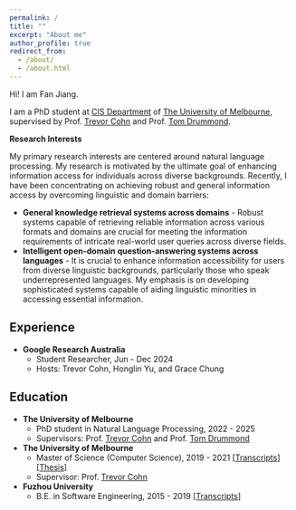 ```yaml
---
permalink: /
title: ""
excerpt: "About me"
author_profile: true
redirect_from: 
  - /about/
  - /about.html
---
```


Hi! I am Fan Jiang.

I am a PhD student at [CIS Department](https://cis.unimelb.edu.au/) of [The University of Melbourne](https://www.unimelb.edu.au/), supervised by Prof. [Trevor Cohn](https://trevorcohn.github.io/) and Prof. [Tom Drummond](http://twd20g.blogspot.com/). 

**Research Interests**

My primary research interests are centered around natural language processing. My research is motivated by the ultimate goal of enhancing information access for individuals across diverse backgrounds. Recently, I have been concentrating on achieving robust and general information access by overcoming linguistic and domain barriers:
* **General knowledge retrieval systems across domains** - Robust systems capable of retrieving reliable information across various formats and domains are crucial for meeting the information requirements of intricate real-world user queries across diverse fields.
* **Intelligent open-domain question-answering systems across languages** - It is crucial to enhance information accessibility for users from diverse linguistic backgrounds, particularly those who speak underrepresented languages. My emphasis is on developing sophisticated systems capable of aiding linguistic minorities in accessing essential information.

Experience
------
<!-- ### Experience -->
  * **Google Research Australia**
    * Student Researcher, Jun - Dec 2024
    * Hosts: Trevor Cohn, Honglin Yu, and Grace Chung

Education
------
<!-- ### Education -->
  * **The University of Melbourne**
    * PhD student in Natural Language Processing, 2022 - 2025
    * Supervisors: Prof. [Trevor Cohn](https://trevorcohn.github.io/) and Prof. [Tom Drummond](http://twd20g.blogspot.com/)
  * **The University of Melbourne**
    * Master of Science (Computer Science), 2019 - 2021 [<a href='/files/msc-official-transcript.pdf'>Transcripts</a>] [<a href='/files/MSc_Thesis.pdf'>Thesis</a>]<br>
    * Supervisor: Prof. [Trevor Cohn](https://trevorcohn.github.io/) 
  * **Fuzhou University**
    * B.E. in Software Engineering, 2015 - 2019 [<a href='/files/undergraduate_transcript.pdf'>Transcripts</a>]<br>

<div style="width: 300px; margin: auto;">
	<script type="text/javascript" id="clustrmaps" src="//cdn.clustrmaps.com/map_v2.js?cl=ffffff&w=a&t=m&d=jLU-au9MRg0FCjJPPUhe6EsUYAL0TUO5hggAMnuOqlc"></script>
</div>
